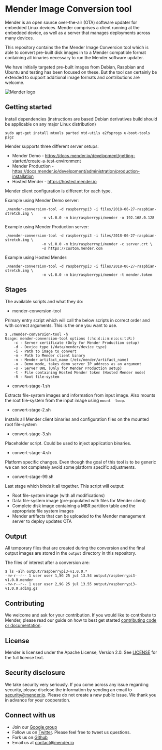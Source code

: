 Mender Image Conversion tool
============================

Mender is an open source over-the-air (OTA) software updater for embedded Linux
devices. Mender comprises a client running at the embedded device, as well as
a server that manages deployments across many devices.

This repository contains the the Mender Image Conversion tool which is able to
convert pre-built disk images in to a Mender compatible format containing all
binaries necessary to run the Mender software updater.

We have initially targeted pre-built images from Debian, Raspbian and Ubuntu
and testing has been focused on these. But the tool can certainly be extended
to support additional image formats and contributions are welcome.

![Mender logo](https://mender.io/user/pages/05.resources/06.digital-assets/logo.png)

## Getting started

Install dependencies (instructions are based Debian derivatives build should be
applicable on any major Linux distribution)

    sudo apt-get install mtools parted mtd-utils e2fsprogs u-boot-tools pigz

Mender supports three different server setups:

- Mender Demo - https://docs.mender.io/development/getting-started/create-a-test-environment
- Mender Production - https://docs.mender.io/development/administration/production-installation
- Hosted Mender - https://hosted.mender.io

Mender client configuration is different for each type.

Example using Mender Demo server:

```
./mender-conversion-tool -d raspberrypi3 -i files/2018-06-27-raspbian-stretch.img \
                 -n v1.0.0 -m bin/raspberrypi/mender -o 192.168.0.128
```

Example using Mender Production server:

```
./mender-conversion-tool -d raspberrypi3 -i files/2018-06-27-raspbian-stretch.img \
                 -n v1.0.0 -m bin/raspberrypi/mender -c server.crt \
                 -s https://custom.mender.com
```

Example using Hosted Mender:

```
./mender-conversion-tool -d raspberrypi3 -i files/2018-06-27-raspbian-stretch.img \
                 -n v1.0.0 -m bin/raspberrypi/mender -t mender.token
```

## Stages

The available scripts and what they do:

- mender-conversion-tool

Primary entry script which will call the below scripts in correct order and
with correct arguments. This is the one you want to use.

```
$ ./mender-conversion-tool -h
Usage: mender-conversion-tool options (:hc:d:i:m:n:o:s:t:R:)
    -c - Server certificate (Only for Mender Production setup)
    -d - Device type (/data/mender/device_type)
    -i - Path to image to convert
    -m - Path to Mender client binary
    -n - Mender artifact_name (/etc/mender/artifact_name)
    -o - Demo mode, takes demo server IP address as an argument
    -s - Server URL (Only for Mender Production setup)
    -t - File containing Hosted Mender token (Hosted Mender mode)
    -R - Root file-system
```

- convert-stage-1.sh

Extracts file-system images and information from input image. Also mounts the
root file-system from the input image using `mount -loop`.

- convert-stage-2.sh

Installs all Mender client binaries and configuration files on the mounted root
file-system

- convert-stage-3.sh

Placeholder script. Could be used to inject application binaries.

- convert-stage-4.sh

Platform specific changes. Even though the goal of this tool is to be generic
we can not completely avoid some platform specific adjustments.

- convert-stage-99.sh

Last stage which binds it all together. This script will output:

- Root file-system image (with all modifications)
- Data file-system image (pre-populated with files for Mender client)
- Complete disk image containing a MBR partition table and the appropriate file system images
- Mender artifacts that can be uploaded to the Mender management server to deploy updates OTA

## Output

All temporary files that are created during the conversion and the final output
images are stored in the `output` directory in this repository.

The files of interest after a conversion are:

```
$ ls -alh output/raspberrypi3-v1.0.0.*
-rw-r--r-- 1 user user 1,5G 25 jul 13.54 output/raspberrypi3-v1.0.0.mender
-rw-r--r-- 1 user user 2,9G 25 jul 13.55 output/raspberrypi3-v1.0.0.sdimg.gz
```

## Contributing

We welcome and ask for your contribution. If you would like to contribute to
Mender, please read our guide on how to best get started [contributing code or
documentation](https://github.com/mendersoftware/mender/blob/master/CONTRIBUTING.md).

## License

Mender is licensed under the Apache License, Version 2.0. See
[LICENSE](https://github.com/mendersoftware/artifacts/blob/master/LICENSE) for the
full license text.

## Security disclosure

We take security very seriously. If you come across any issue regarding
security, please disclose the information by sending an email to
[security@mender.io](security@mender.io). Please do not create a new public
issue. We thank you in advance for your cooperation.

## Connect with us

* Join our [Google
  group](https://groups.google.com/a/lists.mender.io/forum/#!forum/mender)
* Follow us on [Twitter](https://twitter.com/mender_io?target=_blank). Please
  feel free to tweet us questions.
* Fork us on [Github](https://github.com/mendersoftware)
* Email us at [contact@mender.io](mailto:contact@mender.io)
